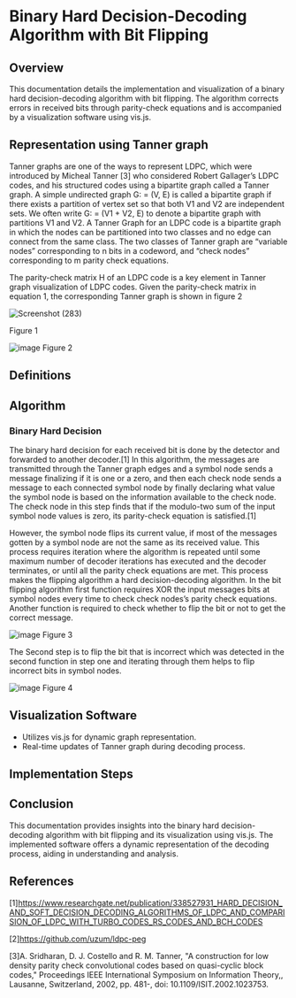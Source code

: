 # Binary Hard Decision-Decoding Algorithm with Bit Flipping

## Overview

This documentation details the implementation and visualization of a binary hard decision-decoding algorithm with bit flipping. The algorithm corrects errors in received bits through parity-check equations and is accompanied by a visualization software using vis.js.

## Representation using Tanner graph 


Tanner graphs are one of the ways to represent LDPC, which were introduced by Micheal Tanner [3] who considered Robert Gallager’s LDPC codes, and his structured codes using a bipartite graph called a Tanner graph. A simple undirected graph G: = (V, E) is called a bipartite graph if there exists a partition of vertex set so that both V1 and V2 are independent sets. We often write G: = (V1 + V2, E) to denote a bipartite graph with partitions V1 and V2. A Tanner Graph for an LDPC code is a bipartite graph in which the nodes can be partitioned into two classes and no edge can connect from the same class. The two classes of Tanner graph are “variable nodes” corresponding to n bits in a codeword, and “check nodes” corresponding to m parity check equations.

The parity-check matrix H of an LDPC code is a key element in Tanner graph visualization of LDPC codes. Given the parity-check matrix in equation 1, the corresponding Tanner graph is shown in figure 2 

![Screenshot (283)](https://github.com/ordinarysoftware/LDPC_BIT_FLIPPING/assets/71903387/625762a4-f8e9-441c-8165-c66d65eb25c0)

Figure 1


![image](https://github.com/ordinarysoftware/LDPC_BIT_FLIPPING/assets/71903387/0545d270-6d95-4187-9891-d12335433209)
Figure 2



## Definitions


## Algorithm

### Binary Hard Decision

The binary hard decision for each received bit is done by the detector and forwarded to another decoder.[1] In this algorithm, the messages are transmitted through the Tanner graph edges and a symbol node sends a message finalizing if it is one or a zero, and then each check node sends a message to each connected symbol node by finally declaring what value the symbol node is based on the information available to the check node. The check node in this step finds that if the modulo-two sum of the input symbol node values is zero, its parity-check equation is satisfied.[1]

However, the symbol node flips its current value, if most of the messages gotten by a symbol node are not the same as its received value. This process requires iteration where the algorithm is repeated until some maximum number of decoder iterations has executed and the decoder terminates, or until all the parity check equations are met. 
This process makes the flipping algorithm a hard decision-decoding algorithm.
In the bit flipping algorithm first function requires XOR the input messages bits at symbol nodes every time to check check nodes’s parity check equations. Another function is required to check whether to flip the bit or not to get the correct message. 


![image](https://github.com/ordinarysoftware/LDPC_BIT_FLIPPING/assets/71903387/e46a37a3-c28c-4b29-8482-a0e075e26303)
Figure 3


The Second step is to flip the bit that is incorrect which was detected in the second function in step one and iterating through them helps to flip incorrect bits in symbol nodes.

       
![image](https://github.com/ordinarysoftware/LDPC_BIT_FLIPPING/assets/71903387/b8b56196-b972-4342-b4df-35e575ce3ec1)
Figure 4


## Visualization Software

- Utilizes vis.js for dynamic graph representation.
- Real-time updates of Tanner graph during decoding process.

## Implementation Steps






## Conclusion

This documentation provides insights into the binary hard decision-decoding algorithm with bit flipping and its visualization using vis.js. The implemented software offers a dynamic representation of the decoding process, aiding in understanding and analysis.

## References
[1]https://www.researchgate.net/publication/338527931_HARD_DECISION_AND_SOFT_DECISION_DECODING_ALGORITHMS_OF_LDPC_AND_COMPARISION_OF_LDPC_WITH_TURBO_CODES_RS_CODES_AND_BCH_CODES


[2]https://github.com/uzum/ldpc-peg


[3]A. Sridharan, D. J. Costello and R. M. Tanner, "A construction for low density parity check convolutional codes based on quasi-cyclic block codes," Proceedings IEEE International Symposium on Information Theory,, Lausanne, Switzerland, 2002, pp. 481-, doi: 10.1109/ISIT.2002.1023753.
